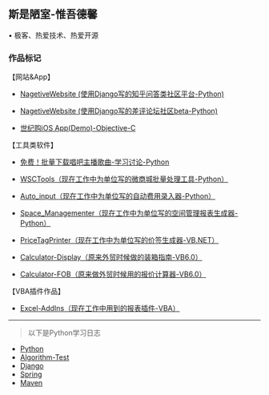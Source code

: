 
## 斯是陋室-惟吾德馨

•	极客、热爱技术、热爱开源

### 作品标记

【网站&App】
* [NagetiveWebsite (使用Django写的知乎问答类社区平台-Python) ](https://github.com/flysafely/Django-Pyhton-NagetiveWeb-Beta)

* [NagetiveWebsite (使用Django写的差评论坛社区beta-Python) ](https://github.com/flysafely/NagetiveWebsite-Django)

* [世纪购iOS App(Demo)-Objective-C](https://github.com/flysafely/NCDS-APP-DEMO)

【工具类软件】

* [免费！批量下载唱吧主播歌曲-学习讨论-Python](https://github.com/flysafely/ChangBa-Download-Song-Free)

* [WSCTools（现在工作中为单位写的微商城批量处理工具-Python）](https://github.com/flysafely/NCDS-WeChatShopTools)

* [Auto_input（现在工作中为单位写的自动费用录入器-Python）](https://github.com/flysafely/Auto_input)

* [Space_Managementer（现在工作中为单位写的空间管理报表生成器-Python）](https://github.com/flysafely/Space_Managementer-2.05)

* [PriceTagPrinter（现在工作中为单位写的价签生成器-VB.NET）](https://github.com/flysafely/PriceTagPrinter)

* [Calculator-Display（原来外贸时候做的装箱指南-VB6.0）](https://github.com/flysafely/Calculator-Display-)

* [Calculator-FOB（原来做外贸时候用的报价计算器-VB6.0）](https://github.com/flysafely/Calculator-FOB)

【VBA插件作品】

* [Excel-AddIns（现在工作中用到的报表插件-VBA）](https://github.com/flysafely/Excel-AddIns)


---
> 以下是Python学习日志

* [Python](https://github.com/flysafely/Python-Diary/tree/master/Python-Diary)
* [Algorithm-Test](https://github.com/flysafely/Python-Diary/tree/master/Algorithm-Test)
* [Django](https://github.com/flysafely/Python-Diary/tree/master/Django)
* [Spring](https://github.com/flysafely/JAVA/tree/master/Spring)
* [Maven](https://github.com/flysafely/JAVA/tree/master/Maven)



